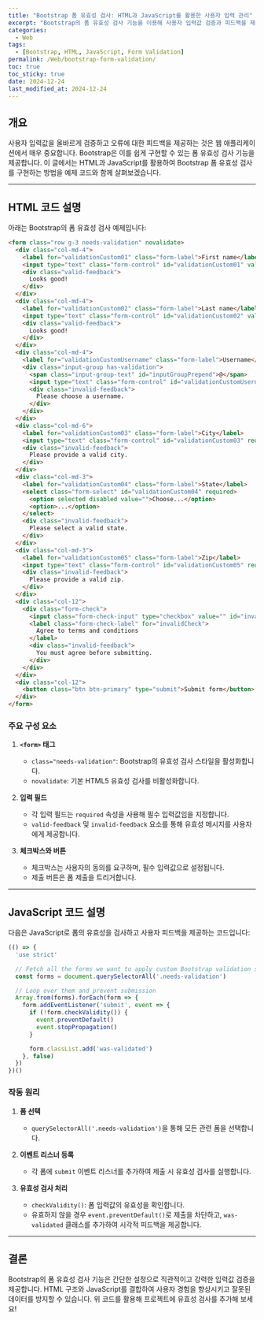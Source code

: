 ```yaml
---
title: "Bootstrap 폼 유효성 검사: HTML과 JavaScript를 활용한 사용자 입력 관리"
excerpt: "Bootstrap의 폼 유효성 검사 기능을 이용해 사용자 입력값 검증과 피드백을 제공하는 방법을 자세히 살펴봅니다."
categories:
  - Web
tags:
  - [Bootstrap, HTML, JavaScript, Form Validation]
permalink: /Web/bootstrap-form-validation/
toc: true
toc_sticky: true
date: 2024-12-24
last_modified_at: 2024-12-24
---
```


## 개요

사용자 입력값을 올바르게 검증하고 오류에 대한 피드백을 제공하는 것은 웹 애플리케이션에서 매우 중요합니다. Bootstrap은 이를 쉽게 구현할 수 있는 폼 유효성 검사 기능을 제공합니다. 이 글에서는 HTML과 JavaScript를 활용하여 Bootstrap 폼 유효성 검사를 구현하는 방법을 예제 코드와 함께 살펴보겠습니다.

---

## HTML 코드 설명

아래는 Bootstrap의 폼 유효성 검사 예제입니다:

```html
<form class="row g-3 needs-validation" novalidate>
  <div class="col-md-4">
    <label for="validationCustom01" class="form-label">First name</label>
    <input type="text" class="form-control" id="validationCustom01" value="Mark" required>
    <div class="valid-feedback">
      Looks good!
    </div>
  </div>
  <div class="col-md-4">
    <label for="validationCustom02" class="form-label">Last name</label>
    <input type="text" class="form-control" id="validationCustom02" value="Otto" required>
    <div class="valid-feedback">
      Looks good!
    </div>
  </div>
  <div class="col-md-4">
    <label for="validationCustomUsername" class="form-label">Username</label>
    <div class="input-group has-validation">
      <span class="input-group-text" id="inputGroupPrepend">@</span>
      <input type="text" class="form-control" id="validationCustomUsername" aria-describedby="inputGroupPrepend" required>
      <div class="invalid-feedback">
        Please choose a username.
      </div>
    </div>
  </div>
  <div class="col-md-6">
    <label for="validationCustom03" class="form-label">City</label>
    <input type="text" class="form-control" id="validationCustom03" required>
    <div class="invalid-feedback">
      Please provide a valid city.
    </div>
  </div>
  <div class="col-md-3">
    <label for="validationCustom04" class="form-label">State</label>
    <select class="form-select" id="validationCustom04" required>
      <option selected disabled value="">Choose...</option>
      <option>...</option>
    </select>
    <div class="invalid-feedback">
      Please select a valid state.
    </div>
  </div>
  <div class="col-md-3">
    <label for="validationCustom05" class="form-label">Zip</label>
    <input type="text" class="form-control" id="validationCustom05" required>
    <div class="invalid-feedback">
      Please provide a valid zip.
    </div>
  </div>
  <div class="col-12">
    <div class="form-check">
      <input class="form-check-input" type="checkbox" value="" id="invalidCheck" required>
      <label class="form-check-label" for="invalidCheck">
        Agree to terms and conditions
      </label>
      <div class="invalid-feedback">
        You must agree before submitting.
      </div>
    </div>
  </div>
  <div class="col-12">
    <button class="btn btn-primary" type="submit">Submit form</button>
  </div>
</form>
```

### 주요 구성 요소

1. **`<form>` 태그**
   - `class="needs-validation"`: Bootstrap의 유효성 검사 스타일을 활성화합니다.
   - `novalidate`: 기본 HTML5 유효성 검사를 비활성화합니다.

2. **입력 필드**
   - 각 입력 필드는 `required` 속성을 사용해 필수 입력값임을 지정합니다.
   - `valid-feedback` 및 `invalid-feedback` 요소를 통해 유효성 메시지를 사용자에게 제공합니다.

3. **체크박스와 버튼**
   - 체크박스는 사용자의 동의를 요구하며, 필수 입력값으로 설정됩니다.
   - 제출 버튼은 폼 제출을 트리거합니다.

---

## JavaScript 코드 설명

다음은 JavaScript로 폼의 유효성을 검사하고 사용자 피드백을 제공하는 코드입니다:

```javascript
(() => {
  'use strict'

  // Fetch all the forms we want to apply custom Bootstrap validation styles to
  const forms = document.querySelectorAll('.needs-validation')

  // Loop over them and prevent submission
  Array.from(forms).forEach(form => {
    form.addEventListener('submit', event => {
      if (!form.checkValidity()) {
        event.preventDefault()
        event.stopPropagation()
      }

      form.classList.add('was-validated')
    }, false)
  })
})()
```

### 작동 원리

1. **폼 선택**
   - `querySelectorAll('.needs-validation')`을 통해 모든 관련 폼을 선택합니다.

2. **이벤트 리스너 등록**
   - 각 폼에 `submit` 이벤트 리스너를 추가하여 제출 시 유효성 검사를 실행합니다.

3. **유효성 검사 처리**
   - `checkValidity()`: 폼 입력값의 유효성을 확인합니다.
   - 유효하지 않을 경우 `event.preventDefault()`로 제출을 차단하고, `was-validated` 클래스를 추가하여 시각적 피드백을 제공합니다.

---

## 결론

Bootstrap의 폼 유효성 검사 기능은 간단한 설정으로 직관적이고 강력한 입력값 검증을 제공합니다. HTML 구조와 JavaScript를 결합하여 사용자 경험을 향상시키고 잘못된 데이터를 방지할 수 있습니다. 위 코드를 활용해 프로젝트에 유효성 검사를 추가해 보세요!

